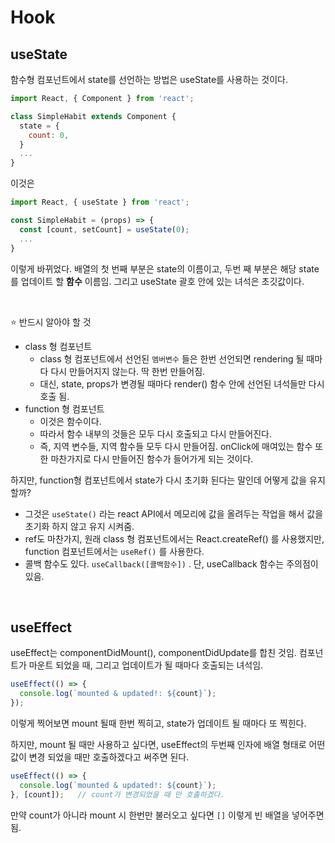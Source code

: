 # Hook

## useState

함수형 컴포넌트에서 state를 선언하는 방법은 useState를 사용하는 것이다.

```jsx
import React, { Component } from 'react';

class SimpleHabit extends Component {
  state = {
    count: 0,
  }
  ...
}
```

이것은

```jsx
import React, { useState } from 'react';

const SimpleHabit = (props) => {
  const [count, setCount] = useState(0);
  ...
}
```

이렇게 바뀌었다. 배열의 첫 번째 부분은 state의 이름이고, 두번 째 부분은 해당 state를 업데이트 할 **함수** 이름임. 그리고 useState 괄호 안에 있는 녀석은 초깃값이다.

<br/>

⭐️ 반드시 알아야 할 것

- class 형 컴포넌트
  - class 형 컴포넌트에서 선언된 `멤버변수` 들은 한번 선언되면 rendering 될 때마다 다시 만들어지지 않는다. 딱 한번 만들어짐.
  - 대신, state, props가 변경될 때마다 render() 함수 안에 선언된 녀석들만 다시 호출 됨.
- function 형 컴포넌트
  - 이것은 함수이다.
  - 따라서 함수 내부의 것들은 모두 다시 호출되고 다시 만들어진다.
  - 즉, 지역 변수들, 지역 함수들 모두 다시 만들어짐. onClick에 매여있는 함수 또한 마찬가지로 다시 만들어진 함수가 들어가게 되는 것이다.

하지만, function형 컴포넌트에서 state가 다시 초기화 된다는 말인데 어떻게 값을 유지할까?

- 그것은 `useState()` 라는 react API에서 메모리에 값을 올려두는 작업을 해서 값을 초기화 하지 않고 유지 시켜줌.
- ref도 마찬가지, 원래 class 형 컴포넌트에서는 React.createRef() 를 사용했지만, function 컴포넌트에서는 `useRef()` 를 사용한다.
- 콜백 함수도 있다. `useCallback([콜백함수])` . 단, useCallback 함수는 주의점이 있음.

<br/>

## useEffect

useEffect는 componentDidMount(), componentDidUpdate를 합친 것임. 컴포넌트가 마운트 되었을 때, 그리고 업데이트가 될 때마다 호출되는 녀석임.

```jsx
useEffect(() => {
  console.log(`mounted & updated!: ${count}`);
});
```

이렇게 찍어보면 mount 될때 한번 찍히고, state가 업데이트 될 때마다 또 찍힌다.

하지만, mount 될 때만 사용하고 싶다면, useEffect의 두번째 인자에 배열 형태로 어떤 값이 변경 되었을 때만 호출하겠다고 써주면 된다.

```jsx
useEffect(() => {
  console.log(`mounted & updated!: ${count}`);
}, [count]);   // count가 변경되었을 때 만 호출하겠다.
```

만약 count가 아니라 mount 시 한번만 불러오고 싶다면 `[]` 이렇게 빈 배열을 넣어주면 됨.